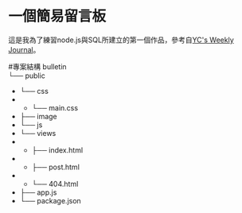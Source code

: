 一個簡易留言板
===
這是我為了練習node.js與SQL所建立的第一個作品，參考自[YC's Weekly Journal](https://ycjhuo.gitlab.io/blogs/NodeJS-Express-Build-Bulletins.html)。

#專案結構
bulletin<br>
└── public<br>
* └── css<br>
* * └── main.css<br>
*  ├── image<br>
*  └── js<br>
* └── views<br>
* * ├── index.html<br>
* * ├── post.html<br>
* * └── 404.html<br>
* ├── app.js<br>
* └── package.json<br>
